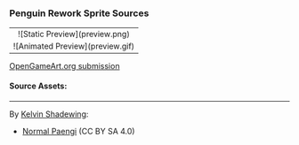 ### Penguin Rework Sprite Sources

<table style="border: 0px;">
  <tr style="border: 0px;">
    <td style="border: 0px; vertical-align: top; text-align: center;">
      ![Static Preview](preview.png)
    </td>
  </tr>
  <tr style="border: 0px;">
    <td style="border: 0px; vertical-align: top; text-align: center;">
      ![Animated Preview](preview.gif)
    </td>
  </tr>
</table>


[OpenGameArt.org submission](https://opengameart.org/node/83751)

#### Source Assets:
---

By [Kelvin Shadewing](https://opengameart.org/users/kelvin-shadewing):
- [Normal Paengi](https://opengameart.org/node/77720) (CC BY SA 4.0)
